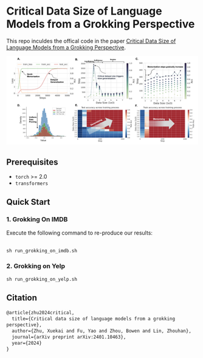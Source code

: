 # Critical Data Size of Language Models from a Grokking Perspective

This repo inculdes the offical code in the paper [Critical Data Size of Language Models from a Grokking Perspective](https://arxiv.org/pdf/2401.10463.pdf).

![Main_figure](figures/figure-1.png)

## Prerequisites

- `torch` >= 2.0
- `transformers`


## Quick Start

### 1. Grokking On IMDB

Execute the following command to re-produce our results: 

```shell

sh run_grokking_on_imdb.sh

```


### 2. Grokking on Yelp 


```shell
sh run_grokking_on_yelp.sh
```

## Citation
```shell
@article{zhu2024critical,
  title={Critical data size of language models from a grokking perspective},
  author={Zhu, Xuekai and Fu, Yao and Zhou, Bowen and Lin, Zhouhan},
  journal={arXiv preprint arXiv:2401.10463},
  year={2024}
}
```
